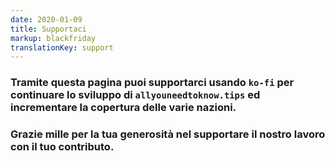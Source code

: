 ```yaml
---
date: 2020-01-09
title: Supportaci
markup: blackfriday
translationKey: support
---
```


### Tramite questa pagina puoi supportarci usando `ko-fi` per continuare lo sviluppo di `allyouneedtoknow.tips` ed incrementare la copertura delle varie nazioni.

### Grazie mille per la tua generosità nel supportare il nostro lavoro con il tuo contributo.

<br>

<div style="text-align: center">
    <script type='text/javascript' src='https://ko-fi.com/widgets/widget_2.js'></script><script type='text/javascript'>kofiwidget2.init('Supportaci su Ko-fi', '{{< param "theme.main_color" >}}', 'Z8Z01H810');kofiwidget2.draw();</script>
</div>
